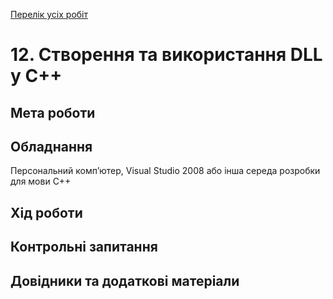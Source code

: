 [Перелік усіх робіт](README.md)

# 12. Створення та використання DLL у C++

## Мета роботи 


## Обладнання

Персональний комп’ютер, Visual Studio 2008 або інша середа розробки для мови C++

## Хід роботи

## Контрольні запитання

## Довідники та додаткові матеріали
